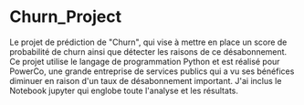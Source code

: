 # Churn_Project
 Le projet de prédiction de "Churn", qui vise à mettre en place un score de probabilité de churn ainsi que détecter les raisons de ce désabonnement. 
Ce projet utilise le langage de programmation Python et est réalisé pour PowerCo, une grande entreprise de services publics qui a vu ses bénéfices diminuer en raison d'un taux de désabonnement important. 
J'ai inclus le Notebook jupyter qui englobe toute l'analyse et les résultats.
